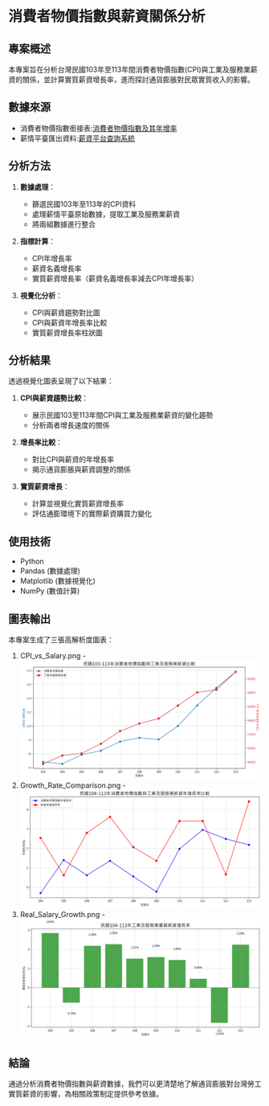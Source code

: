 # 消費者物價指數與薪資關係分析

## 專案概述
本專案旨在分析台灣民國103年至113年間消費者物價指數(CPI)與工業及服務業薪資的關係，並計算實質薪資增長率，進而探討通貨膨脹對民眾實質收入的影響。

## 數據來源
- 消費者物價指數銜接表:[消費者物價指數及其年增率](https://www.stat.gov.tw/cp.aspx?n=2665)
- 薪情平臺匯出資料:[薪資平台查詢系統](https://earnings.dgbas.gov.tw/query_payroll.aspx)

## 分析方法
1. **數據處理**：
   - 篩選民國103年至113年的CPI資料
   - 處理薪情平臺原始數據，提取工業及服務業薪資
   - 將兩組數據進行整合

2. **指標計算**：
   - CPI年增長率
   - 薪資名義增長率
   - 實質薪資增長率（薪資名義增長率減去CPI年增長率）

3. **視覺化分析**：
   - CPI與薪資趨勢對比圖
   - CPI與薪資年增長率比較
   - 實質薪資增長率柱狀圖

## 分析結果
透過視覺化圖表呈現了以下結果：

1. **CPI與薪資趨勢比較**：
   - 展示民國103至113年間CPI與工業及服務業薪資的變化趨勢
   - 分析兩者增長速度的關係

2. **增長率比較**：
   - 對比CPI與薪資的年增長率
   - 揭示通貨膨脹與薪資調整的關係

3. **實質薪資增長**：
   - 計算並視覺化實質薪資增長率
   - 評估通膨環境下的實際薪資購買力變化

## 使用技術
- Python
- Pandas (數據處理)
- Matplotlib (數據視覺化)
- NumPy (數值計算)

## 圖表輸出
本專案生成了三張高解析度圖表：
1. CPI_vs_Salary.png - ![消費者物價指數與工業及服務業薪資比較](https://github.com/D1018720/bigDataFinalProject/blob/main/CPI_vs_Salary.png)
2. Growth_Rate_Comparison.png - ![消費者物價指數與薪資年增長率比較](https://github.com/D1018720/bigDataFinalProject/blob/main/Growth_Rate_Comparison.png)
3. Real_Salary_Growth.png - ![工業及服務業實質薪資增長率](https://github.com/D1018720/bigDataFinalProject/blob/main/Real_Salary_Growth.png)

## 結論
通過分析消費者物價指數與薪資數據，我們可以更清楚地了解通貨膨脹對台灣勞工實質薪資的影響，為相關政策制定提供參考依據。

